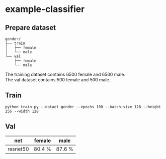 # example-classifier

## Prepare dataset
```
gender/
├── train
│   ├── female
│   └── male
└── val
    ├── female
    └── male
```

The training dataset contains 6500 female and 6500 male.  
The val dataset contains 500 female and 500 male.

## Train
```
python train.py --dataet gender --epochs 100 --batch-size 128 --height 256 --width 128
```

## Val
| net | female | male |
| ------ | ------ | ------ |
| resnet50 | 80.4 % | 87.6 % |

